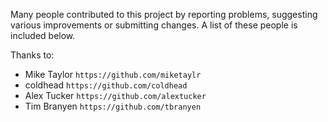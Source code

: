 Many people contributed to this project by reporting problems,
suggesting various improvements or submitting
changes. A list of these people is included below.

Thanks to:

* Mike Taylor `https://github.com/miketaylr`
* coldhead `https://github.com/coldhead`
* Alex Tucker `https://github.com/alextucker`
* Tim Branyen `https://github.com/tbranyen`
